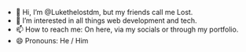 - 👋 Hi, I’m @Lukethelostdm, but my friends call me Lost. 
- 👀 I’m interested in all things web development and tech. 
- 📫 How to reach me: On here, via my socials or through my portfolio. 
- 😄 Pronouns: He / Him

<!---
Lukethelostdm/Lukethelostdm is a ✨ special ✨ repository because its `README.md` (this file) appears on your GitHub profile.
You can click the Preview link to take a look at your changes.
--->
